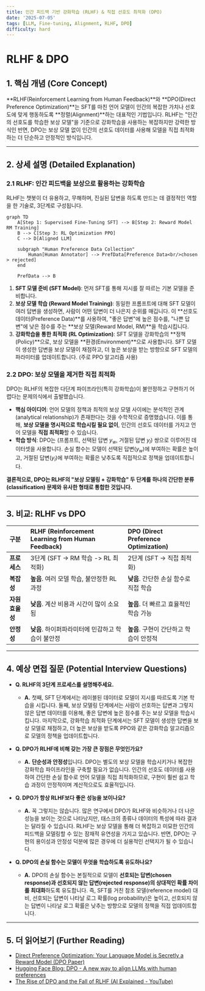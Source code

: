 ```yaml
---
title: 인간 피드백 기반 강화학습 (RLHF) & 직접 선호도 최적화 (DPO)
date: '2025-07-05'
tags: [LLM, Fine-tuning, Alignment, RLHF, DPO]
difficulty: hard
---
```


# RLHF & DPO

## 1. 핵심 개념 (Core Concept)

\*\*RLHF(Reinforcement Learning from Human Feedback)\*\*와 \*\*DPO(Direct Preference Optimization)\*\*는 SFT를 마친 언어 모델이 인간의 복잡한 가치나 선호도에 맞게 행동하도록 \*\*정렬(Alignment)\*\*하는 대표적인 기법입니다. RLHF는 "인간의 선호도를 학습한 보상 모델"을 기준으로 강화학습을 사용하는 복잡하지만 강력한 방식인 반면, DPO는 보상 모델 없이 인간의 선호도 데이터를 사용해 모델을 직접 최적화하는 더 단순하고 안정적인 방식입니다.

______________________________________________________________________

## 2. 상세 설명 (Detailed Explanation)

### 2.1 RLHF: 인간 피드백을 보상으로 활용하는 강화학습

RLHF는 챗봇이 더 유용하고, 무해하며, 진실된 답변을 하도록 만드는 데 결정적인 역할을 한 기술로, 3단계로 구성됩니다.

```mermaid
graph TD
    A[Step 1: Supervised Fine-Tuning SFT] --> B[Step 2: Reward Model RM Training]
    B --> C[Step 3: RL Optimization PPO]
    C --> D[Aligned LLM]

    subgraph "Human Preference Data Collection"
        Human[Human Annotator] --> PrefData[Preference Data<br/>chosen > rejected]
    end

    PrefData --> B
```

1. **SFT 모델 준비 (SFT Model)**: 먼저 SFT를 통해 지시를 잘 따르는 기본 모델을 준비합니다.
1. **보상 모델 학습 (Reward Model Training)**: 동일한 프롬프트에 대해 SFT 모델이 여러 답변을 생성하면, 사람이 어떤 답변이 더 나은지 순위를 매깁니다. 이 \*\*선호도 데이터(Preference Data)\*\*를 사용하여, "좋은 답변"에 높은 점수를, "나쁜 답변"에 낮은 점수를 주는 \*\*보상 모델(Reward Model, RM)\*\*을 학습시킵니다.
1. **강화학습을 통한 최적화 (RL Optimization)**: SFT 모델을 강화학습의 \*\*정책(Policy)\*\*으로, 보상 모델을 \*\*환경(Environment)\*\*으로 사용합니다. SFT 모델이 생성한 답변을 보상 모델이 채점하고, 더 높은 보상을 받는 방향으로 SFT 모델의 파라미터를 업데이트합니다. (주로 PPO 알고리즘 사용)

### 2.2 DPO: 보상 모델을 제거한 직접 최적화

DPO는 RLHF의 복잡한 다단계 파이프라인(특히 강화학습)이 불안정하고 구현하기 어렵다는 문제의식에서 출발했습니다.

- **핵심 아이디어**: 언어 모델의 정책과 최적의 보상 모델 사이에는 분석적인 관계(analytical relationship)가 존재한다는 것을 수학적으로 증명했습니다. 이를 통해, **보상 모델을 명시적으로 학습시킬 필요 없이**, 인간의 선호도 데이터를 가지고 언어 모델을 **직접 최적화**할 수 있습니다.
- **학습 방식**: DPO는 (프롬프트, 선택된 답변 $y_w$, 거절된 답변 $y_l$) 쌍으로 이루어진 데이터셋을 사용합니다. 손실 함수는 모델이 선택된 답변($y_w$)에 부여하는 확률은 높이고, 거절된 답변($y_l$)에 부여하는 확률은 낮추도록 직접적으로 정책을 업데이트합니다.

**결론적으로, DPO는 RLHF의 "보상 모델링 + 강화학습" 두 단계를 하나의 간단한 분류(classification) 문제와 유사한 형태로 통합한 것입니다.**

______________________________________________________________________

## 3. 비교: RLHF vs DPO

| 구분            | RLHF (Reinforcement Learning from Human Feedback) | DPO (Direct Preference Optimization)    |
| :-------------- | :------------------------------------------------ | :-------------------------------------- |
| **프로세스**    | 3단계 (SFT -> RM 학습 -> RL 최적화)               | 2단계 (SFT -> 직접 최적화)              |
| **복잡성**      | **높음**. 여러 모델 학습, 불안정한 RL 과정        | **낮음**. 간단한 손실 함수로 직접 학습  |
| **자원 효율성** | **낮음**. 계산 비용과 시간이 많이 소요됨          | **높음**. 더 빠르고 효율적인 학습 가능  |
| **안정성**      | **낮음**. 하이퍼파라미터에 민감하고 학습이 불안정 | **높음**. 구현이 간단하고 학습이 안정적 |

______________________________________________________________________

## 4. 예상 면접 질문 (Potential Interview Questions)

- **Q. RLHF의 3단계 프로세스를 설명해주세요.**

  - **A.** 첫째, SFT 단계에서는 레이블된 데이터로 모델이 지시를 따르도록 기본 학습을 시킵니다. 둘째, 보상 모델링 단계에서는 사람이 선호하는 답변과 그렇지 않은 답변 데이터를 이용해, 좋은 답변에 높은 점수를 주는 보상 모델을 학습시킵니다. 마지막으로, 강화학습 최적화 단계에서는 SFT 모델이 생성한 답변을 보상 모델로 채점하고, 더 높은 보상을 받도록 PPO와 같은 강화학습 알고리즘으로 모델의 정책을 업데이트합니다.

- **Q. DPO가 RLHF에 비해 갖는 가장 큰 장점은 무엇인가요?**

  - **A.** **단순성과 안정성**입니다. DPO는 별도의 보상 모델을 학습시키거나 복잡한 강화학습 파이프라인을 구축할 필요가 없습니다. 인간의 선호도 데이터를 사용하여 간단한 손실 함수로 언어 모델을 직접 최적화하므로, 구현이 훨씬 쉽고 학습 과정이 안정적이며 계산적으로도 효율적입니다.

- **Q. DPO가 항상 RLHF보다 좋은 성능을 보이나요?**

  - **A.** 꼭 그렇지는 않습니다. 많은 연구에서 DPO가 RLHF와 비슷하거나 더 나은 성능을 보이는 것으로 나타났지만, 태스크의 종류나 데이터의 특성에 따라 결과는 달라질 수 있습니다. RLHF는 보상 모델을 통해 더 복잡하고 미묘한 인간의 피드백을 모델링할 수 있는 잠재적 유연성을 가지고 있습니다. 반면, DPO는 구현의 용이성과 안정성 덕분에 많은 경우에 더 실용적인 선택지가 될 수 있습니다.

- **Q. DPO의 손실 함수는 모델이 무엇을 학습하도록 유도하나요?**

  - **A.** DPO의 손실 함수는 본질적으로 모델이 **선호되는 답변(chosen response)과 선호되지 않는 답변(rejected response)의 상대적인 확률 차이를 최대화**하도록 유도합니다. 즉, SFT를 거친 참조 모델(reference model) 대비, 선호되는 답변이 나타날 로그 확률(log probability)은 높이고, 선호되지 않는 답변이 나타날 로그 확률은 낮추는 방향으로 모델의 정책을 직접 업데이트합니다.

______________________________________________________________________

## 5. 더 읽어보기 (Further Reading)

- [Direct Preference Optimization: Your Language Model is Secretly a Reward Model (DPO Paper)](https://arxiv.org/abs/2305.18290)
- [Hugging Face Blog: DPO - A new way to align LLMs with human preferences](https://huggingface.co/blog/dpo-trl)
- [The Rise of DPO and the Fall of RLHF (AI Explained - YouTube)](https://www.youtube.com/watch?v=35hG5fG_d3E)
